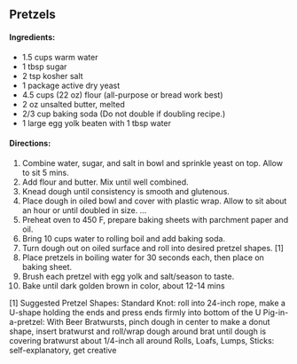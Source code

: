 ## Pretzels

#### Ingredients:
* 1.5 cups warm water
* 1 tbsp sugar
* 2 tsp kosher salt
* 1 package active dry yeast
* 4.5 cups (22 oz) flour (all-purpose or bread work best)
* 2 oz unsalted butter, melted
* 2/3 cup baking soda (Do not double if doubling recipe.)
* 1 large egg yolk beaten with 1 tbsp water

#### Directions:
  1. Combine water, sugar, and salt in bowl and sprinkle yeast on top. Allow to sit 5 mins.
  2. Add flour and butter. Mix until well combined.
  3. Knead dough until consistency is smooth and glutenous.
  4. Place dough in oiled bowl and cover with plastic wrap. Allow to sit about an hour or until doubled in size.
   ...
  5. Preheat oven to 450 F, prepare baking sheets with parchment paper and oil.
  6. Bring 10 cups water to rolling boil and add baking soda.
  7. Turn dough out on oiled surface and roll into desired pretzel shapes. [1]
  8. Place pretzels in boiling water for 30 seconds each, then place on baking sheet.
  9. Brush each pretzel with egg yolk and salt/season to taste.
  10. Bake until dark golden brown in color, about 12-14 mins

[1] Suggested Pretzel Shapes:
  Standard Knot: roll into 24-inch rope, make a U-shape holding the ends and press ends firmly into bottom of the U
  Pig-in-a-pretzel: With Beer Bratwursts, pinch dough in center to make a donut shape, insert bratwurst and roll/wrap dough around brat until dough is covering bratwurst about 1/4-inch all around
  Rolls, Loafs, Lumps, Sticks: self-explanatory, get creative

